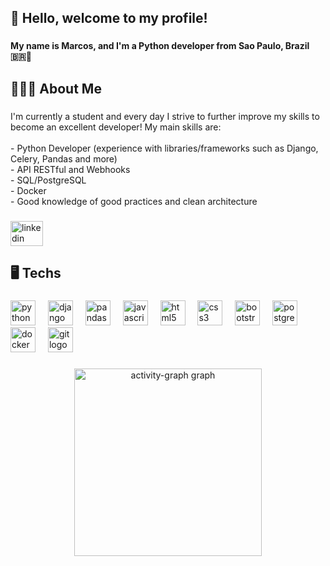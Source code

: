 <h2 align="left">👋 Hello, welcome to my profile!</h2>

###

<h4 align="left">My name is Marcos, and I'm a Python developer from Sao Paulo, Brazil 🇧🇷🐍</h4>

###

<h2 align="left">🧑🏻‍💻 About Me</h2>

###

<p align="left">I'm currently a student and every day I strive to further improve my skills to become an excellent developer! My main skills are:<br><br>- Python Developer (experience with libraries/frameworks such as Django, Celery, Pandas and more)<br>- API RESTful and Webhooks<br>- SQL/PostgreSQL<br>- Docker<br>- Good knowledge of good practices and clean architecture</p>

###

<div align="left">
  <a href="https://www.linkedin.com/in/marcos-andrey-da-silva-1a8179301/" target="_blank">
    <img src="https://raw.githubusercontent.com/maurodesouza/profile-readme-generator/master/src/assets/icons/social/linkedin/default.svg" width="52" height="40" alt="linkedin logo"  />
  </a>
</div>

###

<h2 align="left">🖥️ Techs</h2>

###

<div align="left">
  <img src="https://cdn.jsdelivr.net/gh/devicons/devicon/icons/python/python-original.svg" height="40" alt="python logo"  />
  <img width="12" />
  <img src="https://cdn.jsdelivr.net/gh/devicons/devicon/icons/django/django-plain.svg" height="40" alt="django logo"  />
  <img width="12" />
  <img src="https://cdn.jsdelivr.net/gh/devicons/devicon/icons/pandas/pandas-original.svg" height="40" alt="pandas logo"  />
  <img width="12" />
  <img src="https://cdn.jsdelivr.net/gh/devicons/devicon/icons/javascript/javascript-original.svg" height="40" alt="javascript logo"  />
  <img width="12" />
  <img src="https://cdn.jsdelivr.net/gh/devicons/devicon/icons/html5/html5-original.svg" height="40" alt="html5 logo"  />
  <img width="12" />
  <img src="https://cdn.jsdelivr.net/gh/devicons/devicon/icons/css3/css3-original.svg" height="40" alt="css3 logo"  />
  <img width="12" />
  <img src="https://cdn.jsdelivr.net/gh/devicons/devicon/icons/bootstrap/bootstrap-original.svg" height="40" alt="bootstrap logo"  />
  <img width="12" />
  <img src="https://cdn.jsdelivr.net/gh/devicons/devicon/icons/postgresql/postgresql-original.svg" height="40" alt="postgresql logo"  />
  <img width="12" />
  <img src="https://cdn.jsdelivr.net/gh/devicons/devicon/icons/docker/docker-original.svg" height="40" alt="docker logo"  />
  <img width="12" />
  <img src="https://cdn.jsdelivr.net/gh/devicons/devicon/icons/git/git-original.svg" height="40" alt="git logo"  />
</div>

###

<div align="center">
  <img src="https://github-readme-activity-graph.vercel.app/graph?username=marcosdrey&radius=16&theme=noctis-minimus&area=true&order=5" height="300" alt="activity-graph graph"  />
</div>

###
